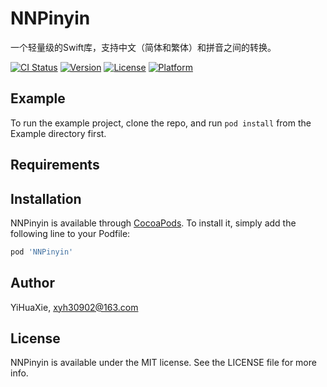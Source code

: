 # NNPinyin

 一个轻量级的Swift库，支持中文（简体和繁体）和拼音之间的转换。
 
[![CI Status](https://img.shields.io/travis/YiHuaXie/NNPinyin.svg?style=flat)](https://travis-ci.org/YiHuaXie/NNPinyin)
[![Version](https://img.shields.io/cocoapods/v/NNPinyin.svg?style=flat)](https://cocoapods.org/pods/NNPinyin)
[![License](https://img.shields.io/cocoapods/l/NNPinyin.svg?style=flat)](https://cocoapods.org/pods/NNPinyin)
[![Platform](https://img.shields.io/cocoapods/p/NNPinyin.svg?style=flat)](https://cocoapods.org/pods/NNPinyin)

## Example

To run the example project, clone the repo, and run `pod install` from the Example directory first.

## Requirements

## Installation

NNPinyin is available through [CocoaPods](https://cocoapods.org). To install
it, simply add the following line to your Podfile:

```ruby
pod 'NNPinyin'
```

## Author

YiHuaXie, xyh30902@163.com

## License

NNPinyin is available under the MIT license. See the LICENSE file for more info.


